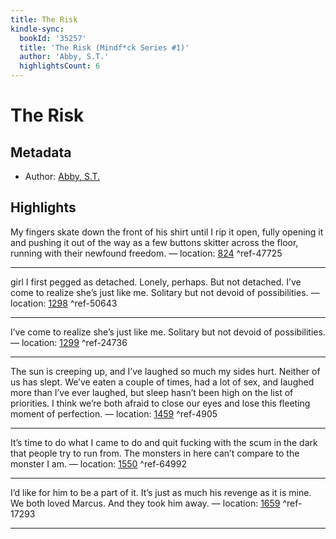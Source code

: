 ```yaml
---
title: The Risk
kindle-sync:
  bookId: '35257'
  title: 'The Risk (Mindf*ck Series #1)'
  author: 'Abby, S.T.'
  highlightsCount: 6
---
```

# The Risk
## Metadata
* Author: [Abby, S.T.](None)

## Highlights
My fingers skate down the front of his shirt until I rip it open, fully opening it and pushing it out of the way as a few buttons skitter across the floor, running with their newfound freedom. — location: [824]() ^ref-47725

---
girl I first pegged as detached. Lonely, perhaps. But not detached. I’ve come to realize she’s just like me. Solitary but not devoid of possibilities. — location: [1298]() ^ref-50643

---
I’ve come to realize she’s just like me. Solitary but not devoid of possibilities. — location: [1299]() ^ref-24736

---
The sun is creeping up, and I’ve laughed so much my sides hurt. Neither of us has slept. We’ve eaten a couple of times, had a lot of sex, and laughed more than I’ve ever laughed, but sleep hasn’t been high on the list of priorities. I think we’re both afraid to close our eyes and lose this fleeting moment of perfection. — location: [1459]() ^ref-4905

---
It’s time to do what I came to do and quit fucking with the scum in the dark that people try to run from. The monsters in here can’t compare to the monster I am. — location: [1550]() ^ref-64992

---
I’d like for him to be a part of it. It’s just as much his revenge as it is mine. We both loved Marcus. And they took him away. — location: [1659]() ^ref-17293

---
